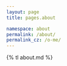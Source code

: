 ```yaml
---
layout: page
title: pages.about

namespace: about
permalink: /about/
permalink_cz: /o-me/
---
```


{% tl about.md %}